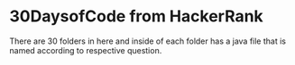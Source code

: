# 30DaysofCode from HackerRank
There are 30 folders in here and inside of each folder has a java file that is named according to respective question.
